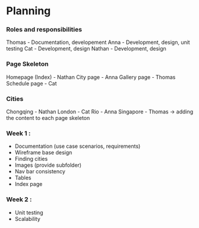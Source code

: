 # Planning

### Roles and responsibilities 

Thomas - Documentation, developement
Anna - Development, design, unit testing
Cat - Development, design
Nathan - Development, design

### Page Skeleton
Homepage (Index) - Nathan
City page - Anna
Gallery page - Thomas
Schedule page - Cat

### Cities 
Chongqing - Nathan
London - Cat
Rio - Anna
Singapore - Thomas
-> adding the content to each page skeleton

### Week 1 : 
- Documentation (use case scenarios, requirements)
- Wireframe base design
- Finding cities
- Images (provide subfolder)
- Nav bar consistency
- Tables
- Index page

### Week 2 : 
- Unit testing
- Scalability
